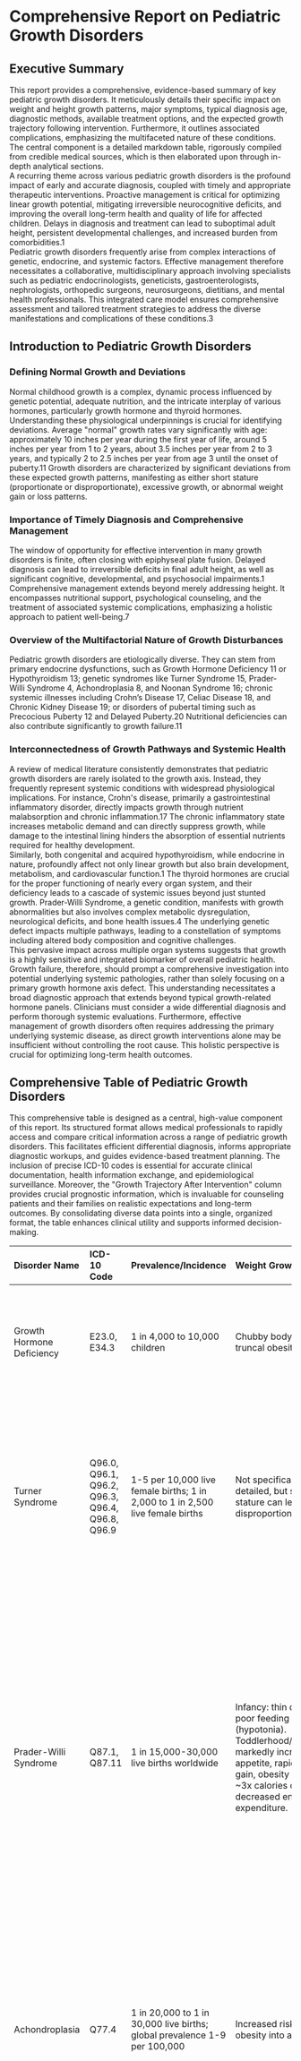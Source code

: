 # **Comprehensive Report on Pediatric Growth Disorders**

## **Executive Summary**

This report provides a comprehensive, evidence-based summary of key pediatric growth disorders. It meticulously details their specific impact on weight and height growth patterns, major symptoms, typical diagnosis age, diagnostic methods, available treatment options, and the expected growth trajectory following intervention. Furthermore, it outlines associated complications, emphasizing the multifaceted nature of these conditions. The central component is a detailed markdown table, rigorously compiled from credible medical sources, which is then elaborated upon through in-depth analytical sections.  
A recurring theme across various pediatric growth disorders is the profound impact of early and accurate diagnosis, coupled with timely and appropriate therapeutic interventions. Proactive management is critical for optimizing linear growth potential, mitigating irreversible neurocognitive deficits, and improving the overall long-term health and quality of life for affected children. Delays in diagnosis and treatment can lead to suboptimal adult height, persistent developmental challenges, and increased burden from comorbidities.1  
Pediatric growth disorders frequently arise from complex interactions of genetic, endocrine, and systemic factors. Effective management therefore necessitates a collaborative, multidisciplinary approach involving specialists such as pediatric endocrinologists, geneticists, gastroenterologists, nephrologists, orthopedic surgeons, neurosurgeons, dietitians, and mental health professionals. This integrated care model ensures comprehensive assessment and tailored treatment strategies to address the diverse manifestations and complications of these conditions.3

## **Introduction to Pediatric Growth Disorders**

### **Defining Normal Growth and Deviations**

Normal childhood growth is a complex, dynamic process influenced by genetic potential, adequate nutrition, and the intricate interplay of various hormones, particularly growth hormone and thyroid hormones. Understanding these physiological underpinnings is crucial for identifying deviations. Average "normal" growth rates vary significantly with age: approximately 10 inches per year during the first year of life, around 5 inches per year from 1 to 2 years, about 3.5 inches per year from 2 to 3 years, and typically 2 to 2.5 inches per year from age 3 until the onset of puberty.11 Growth disorders are characterized by significant deviations from these expected growth patterns, manifesting as either short stature (proportionate or disproportionate), excessive growth, or abnormal weight gain or loss patterns.

### **Importance of Timely Diagnosis and Comprehensive Management**

The window of opportunity for effective intervention in many growth disorders is finite, often closing with epiphyseal plate fusion. Delayed diagnosis can lead to irreversible deficits in final adult height, as well as significant cognitive, developmental, and psychosocial impairments.1 Comprehensive management extends beyond merely addressing height. It encompasses nutritional support, psychological counseling, and the treatment of associated systemic complications, emphasizing a holistic approach to patient well-being.7

### **Overview of the Multifactorial Nature of Growth Disturbances**

Pediatric growth disorders are etiologically diverse. They can stem from primary endocrine dysfunctions, such as Growth Hormone Deficiency 11 or Hypothyroidism 13; genetic syndromes like Turner Syndrome 15, Prader-Willi Syndrome 4, Achondroplasia 8, and Noonan Syndrome 16; chronic systemic illnesses including Crohn’s Disease 17, Celiac Disease 18, and Chronic Kidney Disease 19; or disorders of pubertal timing such as Precocious Puberty 12 and Delayed Puberty.20 Nutritional deficiencies can also contribute significantly to growth failure.11

### **Interconnectedness of Growth Pathways and Systemic Health**

A review of medical literature consistently demonstrates that pediatric growth disorders are rarely isolated to the growth axis. Instead, they frequently represent systemic conditions with widespread physiological implications. For instance, Crohn's disease, primarily a gastrointestinal inflammatory disorder, directly impacts growth through nutrient malabsorption and chronic inflammation.17 The chronic inflammatory state increases metabolic demand and can directly suppress growth, while damage to the intestinal lining hinders the absorption of essential nutrients required for healthy development.  
Similarly, both congenital and acquired hypothyroidism, while endocrine in nature, profoundly affect not only linear growth but also brain development, metabolism, and cardiovascular function.1 The thyroid hormones are crucial for the proper functioning of nearly every organ system, and their deficiency leads to a cascade of systemic issues beyond just stunted growth. Prader-Willi Syndrome, a genetic condition, manifests with growth abnormalities but also involves complex metabolic dysregulation, neurological deficits, and bone health issues.4 The underlying genetic defect impacts multiple pathways, leading to a constellation of symptoms including altered body composition and cognitive challenges.  
This pervasive impact across multiple organ systems suggests that growth is a highly sensitive and integrated biomarker of overall pediatric health. Growth failure, therefore, should prompt a comprehensive investigation into potential underlying systemic pathologies, rather than solely focusing on a primary growth hormone axis defect. This understanding necessitates a broad diagnostic approach that extends beyond typical growth-related hormone panels. Clinicians must consider a wide differential diagnosis and perform thorough systemic evaluations. Furthermore, effective management of growth disorders often requires addressing the primary underlying systemic disease, as direct growth interventions alone may be insufficient without controlling the root cause. This holistic perspective is crucial for optimizing long-term health outcomes.

## **Comprehensive Table of Pediatric Growth Disorders**

This comprehensive table is designed as a central, high-value component of this report. Its structured format allows medical professionals to rapidly access and compare critical information across a range of pediatric growth disorders. This facilitates efficient differential diagnosis, informs appropriate diagnostic workups, and guides evidence-based treatment planning. The inclusion of precise ICD-10 codes is essential for accurate clinical documentation, health information exchange, and epidemiological surveillance. Moreover, the "Growth Trajectory After Intervention" column provides crucial prognostic information, which is invaluable for counseling patients and their families on realistic expectations and long-term outcomes. By consolidating diverse data points into a single, organized format, the table enhances clinical utility and supports informed decision-making.

| Disorder Name | ICD-10 Code | Prevalence/Incidence | Weight Growth Pattern | Height Growth Pattern | Major Symptoms | Typical Diagnosis Age | Diagnostic Methods | Treatment Options | Growth Trajectory After Intervention | Associated Complications |
| :---- | :---- | :---- | :---- | :---- | :---- | :---- | :---- | :---- | :---- | :---- |
| Growth Hormone Deficiency | E23.0, E34.3 | 1 in 4,000 to 10,000 children | Chubby body build, truncal obesity | Noticeably short stature, slow growth, growth retardation, maturation delays | Immature appearance, prominent forehead, underdeveloped nasal bridge, fine hair, poor nail growth, high-pitched voice, delayed fontanelle closure, reduced energy, reduced muscle strength, lipid abnormalities | Often delayed, around 5 years (school entry) or 10-16 years (puberty delay) | Stimulant of GH secretion (e.g., vigorous exercise, medications) with measurement over time; rule out other disorders (genetic short stature, inadequate caloric intake, thyroid deficiency, GI problems) | Daily injections of synthetic human growth hormone (rHGH) | Many children can reach normal/near-normal adult height; results seen in 3-4 months; earlier treatment, better outcome. Mean adult height SDS from \-1.6 to \-0.7; mean change in height SDS 1.1-2.0. Benefit of 8.6-9.5 cm over untreated controls. | Decreased bone mineral density, increased cardiovascular risk factors, decreased energy level, osteoporosis, insulin resistance, impaired cardiac function |
| Turner Syndrome | Q96.0, Q96.1, Q96.2, Q96.3, Q96.4, Q96.8, Q96.9 | 1-5 per 10,000 live female births; 1 in 2,000 to 1 in 2,500 live female births | Not specifically detailed, but short stature can lead to disproportion | Short height, slowed growth, no growth spurts at expected times; untreated adult height deficit \~20 cm (3 SD reduction). Growth reduced in all phases. | Wide/weblike neck, low-set ears, broad chest with widely spaced nipples, high/narrow palate, arms turn outward at elbows, narrow/turned-up fingernails/toenails, swelling of hands/feet (at birth), cardiac defects, low hairline, receding/small lower jaw, short fingers/toes, ovarian insufficiency/failure, delayed puberty, primary amenorrhea | Peaks: \<1 year (14.9%), 10-17 years (33.2%), adulthood (38.5%). Median age \~15 years. Prenatal ultrasound findings may suggest. | Karyotype analysis (confirmatory); prenatal ultrasound | Human growth hormone (hGH) therapy (40-50 mcg/kg/d, up to 68 mcg/kg/d); estrogen replacement therapy; adjunctive oxandrolone (with caution) or delayed puberty initiation | HGH therapy often favorable response; average annual height gain of 1 cm/year; greater gains with earlier initiation (as early as 2 years). Continue until bone age 14 or height velocity \<2 cm/year. Patients can reach adult height within normal range. | Heart problems (aorta defects, hypertension), hearing loss, vision problems (strabismus, nearsightedness), kidney problems (malformations, UTI risk), autoimmune disorders (hypothyroidism, diabetes, celiac disease, IBD), skeletal problems (scoliosis, kyphosis, osteoporosis), learning disabilities, mental health issues (anxiety, depression, ADHD) |
| Prader-Willi Syndrome | Q87.1, Q87.11 | 1 in 15,000-30,000 live births worldwide | Infancy: thin due to poor feeding (hypotonia). Toddlerhood/Childhood: markedly increased appetite, rapid weight gain, obesity (consume \~3x calories of peers), decreased energy expenditure. | Short stature (due to GHD and hypogonadism), poor growth; untreated mean adult height 5'4" (boys), 4'11" (girls). Most below 5th percentile after adolescence. | Infancy: poor muscle tone, distinct facial features (almond-shaped eyes, narrow temples, turned-down mouth, thin upper lip), poor sucking reflex, poor responsiveness, underdeveloped sex organs. Childhood/Adulthood: constant food craving (hyperphagia), underdeveloped sex organs (delayed/incomplete puberty, infertility), cognitive impairment/learning disabilities, delayed motor skills, speech problems, behavioral problems (stubborn, angry, obsessive-compulsive, skin picking), sleep apnea, small hands/feet, scoliosis, high pain tolerance. | Symptoms present from birth, but diagnosis often delayed. Genetic testing can confirm. Scoring systems for 0-36 months vs. 3 years to adulthood. | Genetic testing (blood test for chromosome 15q11 deletion or maternal uniparental disomy); clinical suspicion based on symptoms. | Human growth hormone (HGH) therapy; sex hormone treatment; weight management (diet, exercise); sleep disturbance treatment; various therapies (PT, speech, OT, developmental); behavior management (schedules, food limits, medication); mental healthcare. | HGH improves height, muscle tone, motor development, reduces body fat, improves bone mineral density. Boys reached normal height (172.4 cm, \-0.87 SD), girls just below target (160 cm, \-0.90 SD) with long-term GH therapy. | Obesity, gastric perforation (after bariatric surgery), osteoporosis, sleep apnea, adrenal insufficiency, cardiovascular problems, diabetes, respiratory illnesses. |
| Achondroplasia | Q77.4 | 1 in 20,000 to 1 in 30,000 live births; global prevalence 1-9 per 100,000 | Increased risk of obesity into adulthood | Disproportionate short stature, rhizomelic shortening of extremities (short upper arms/legs), average-sized trunk, standing height below 5th percentile; adult height \~4 feet. | Large head (macrocephaly) with frontal bossing, midface hypoplasia (small nasal bridge), short fingers (brachydactyly) with trident hand, bowed legs (genu varum), limited elbow mobility, swayed lower back, foramen magnum stenosis (may cause apnea, swallowing difficulty, weakness, hypotonia), hydrocephalus, ear infections, spinal pathologies (scoliosis, kyphosis, lumbar spinal stenosis). | Often present at birth or early infancy. Prenatal diagnosis possible. | Clinical characteristics; specific radiological features (skeletal surveys); molecular genetic testing for FGFR3 mutation (confirmatory); noninvasive prenatal diagnosis (cell-free fetal DNA); sleep study and advanced imaging (CT/MRI) for sleep apnea/cervicomedullary myelopathy. | Surgical correction for hydrocephalus, foramen magnum decompression, tympanostomy tubes for hearing, bracing/surgery for kyphosis/scoliosis, nonoperative/operative for lumbar spinal stenosis, hemiepiphysiodesis/osteotomies for bowed legs. Vosoritide (recombinant C-type natriuretic peptide analog); growth hormone therapy. | Vosoritide: placebo-adjusted increase in growth velocity of 1.6 cm/year, sustained for up to 42 months. Modeling suggests Vosoritide could result in height increase of 21.7 cm (girls) and 26.4 cm (boys) compared to untreated. GH treatment alone augmented final height by \+2.8 to \+3.5 cm. | Increased mortality in early childhood (from FMS), otolaryngology problems, obesity, cervicomedullary myelopathy, hydrocephalus, hearing impairment, thoracolumbar kyphosis, lumbar spinal stenosis, bowed legs, arthritis, joint problems. |
| Congenital Hypothyroidism | E03.1 | 1 in 3,000 to 1 in 4,000 live births | Constipation, feeding difficulty | Slow growth, generalized growth retardation | Often asymptomatic at birth. Early: lethargy, hypotonia, large fontanels, feeding difficulty, prolonged jaundice, poor/hoarse cry, constipation, hypothermia. Late (after \~6 weeks): coarse facies (depressed nasal bridge, puffy eyelids, large tongue), coarse hair, thick/dry/cold mottled skin, abdominal distension, umbilical hernia, hyporeflexia, bradycardia, hypotension, anemia, noisy breathing, nasal stuffiness, intermittent perioral cyanosis. If untreated: intellectual disability. | At birth (newborn screening) | Newborn screening (NBS); thyroid function tests (low T4, high TSH for primary; low/normal TSH with low T4 for central). | Prompt initiation of levothyroxine (L-T4) replacement therapy (10-15 mcg/kg for severe cases). | If treatment begins in first two weeks, infants usually develop normally. Early and adequate therapy leads to appropriate global intelligence. Normal growth and bone age maturation. | Irreversible neurological deficits (intellectual disability) if treatment delayed; mild/subtle deficits in verbal skills, attention, memory, motor development may still occur; respiratory distress due to myxedema. |
| Precocious Puberty | E30.1, E22.8 (for central PP) | Rare, 1% or less of U.S. population. Overall incidence 1:5,000 to 1:10,000 children. Central PP affects 1 in 5,000 to 10,000 girls. Girls affected more than boys (ratio \~10:1). | Rapid growth initially; obesity is a risk factor. | Rapid growth initially, but bones mature too soon, leading to early cessation of growth and shorter adult height. | Girls: breast growth, first period. Boys: testicle/penis growth, facial hair, deeper voice. Both: pubic/underarm hair, acne, adult body odor. | Before age 8 in girls, before age 9 in boys. | Medical/family history, physical exam, blood tests (hormone levels), X-rays of hands/wrists (bone age). GnRH stimulation test to differentiate central vs. peripheral. MRI of brain for central PP, thyroid testing for hypothyroidism. | GnRH analogue therapy (monthly shots or longer intervals, histrelin implant) to delay development until usual puberty age. Treatment of underlying cause (e.g., tumor removal). | Primary goal is to reach adult height. Puberty restarts after GnRH analogue therapy stops. Average height gain of 4 cm reported, some studies show greater gains (7.9 cm with GnRHa \+ GH). Girls treated before age 6 achieve greatest final height gain. | Short adult height, social/emotional problems (distress, self-esteem issues, depression, substance use risk), early sexual activity risk. |
| Crohn’s Disease | K50.0, K50.1, K50.8, K50.9 | Incidence increasing, 2.5-11.4 per 100,000; prevalence 58 per 100,000. 20-25% of IBD patients are children \<18 years. | Reduced appetite, weight loss, malnutrition, difficulty absorbing nutrients. Growth failure in 65-85% of children. | Delayed growth, short stature, delayed development. Growth failure in 65-85% of children. Poor height and weight gain may precede other symptoms. | Diarrhea, fever, fatigue, belly pain/cramping, blood in stool, mouth sores, reduced appetite, weight loss, pain/drainage near anus (fistula), inflammation of skin/eyes/joints, inflammation of liver/bile ducts, kidney stones, anemia, delayed growth/sexual development. | Majority diagnosed in early teen years; very early onset (\<6 years) and infantile onset (\<2 years) subgroups exist. | Rule out other causes. Combination of tests: blood tests (infection, anemia, inflammation, liver function), stool studies (blood, bacteria, parasites, calprotectin), colonoscopy, CT/MR enterography, capsule endoscopy. | No cure. Goal: reduce inflammation. Anti-inflammatory medicines (corticosteroids, 5-aminosalicylates), immune system suppressors, biologics, JAK inhibitors, antibiotics, anti-diarrheals, pain relievers (acetaminophen), vitamins/supplements. Nutrition therapy (enteral/parenteral nutrition, dietary changes). Surgery for complications. | Long-term control of inflammation and adequate nutrition are essential for promoting puberty and growth. Exclusive enteral nutrition induces remission and improves nutritional status. Early introduction of immunosuppressants/biologics can achieve remission and enable catch-up growth, ideally before puberty. Infliximab therapy improved height z-score (0.5 at week 54, 1.56 at 3 years). Catch-up growth more likely in pre- or early-pubertal children. | Bowel blockage/obstruction (strictures), ulcers, fistulas, anal fissure, malnutrition (anemia, vitamin deficiencies), colon cancer risk, increased hospitalization/intestinal resection. |
| Hypothyroidism (acquired) | E03.9, E03.4, E06.3 | More common than congenital hypothyroidism. Prevalence 0.135% (1 in 740\) in pediatric population (\<22 years). Autoimmune thyroiditis (Hashimoto's) is leading cause. | Weight gain, obesity. | Growth retardation, delayed bone age, short stature. | Growth retardation, delayed psychomotor/cognitive development, excessive fatigue, weight gain, dry skin/brittle hair, bradycardia, cold intolerance, constipation. \~80% asymptomatic at diagnosis. | Frequently presents between 9-11 years, rarely before 4 years. | Blood tests: low T4/fT4, high TSH for primary hypothyroidism; TPOab and hTGab for autoimmune cause. | Levothyroxine replacement therapy. | Levothyroxine ensures normal thyroid profile and can lead to catch-up growth, but height deficit from undiagnosed period may not be fully recovered. Treated patients had lower height z-scores than controls, despite normal thyroid function. Early diagnosis is critical to mitigate long-term effects. | Growth retardation (impacting final adult height), obesity, hypercholesterolemia, elevated blood glucose/triglycerides, increased risk of diabetes, dyslipidemia, hypertension, cardiovascular disease, Slipped Capital Femoral Epiphysis (SCFE). |
| Delayed Puberty | E30.0 | Affects \~2% of adolescents. More common in males (65% of cases) than girls (30%). | Short stature, delayed growth in height and weight. Malnutrition can be a cause. | Delayed growth, short stature, delayed sexual development. Kids with constitutional delay reach appropriate adult height, just later. May be slightly smaller as adults. | Girls: lack of breast development by age 13, no menstruation by 15\. Boys: lack of testicle enlargement by age 14\. No increased growth rate. May be noticeably shorter than peers. | Girls: no breast development by 13, no menstruation by 15\. Boys: no testicle enlargement by 14\. | Medical history (prenatal, birth, developmental), physical exam (Tanner staging, growth charts, physical characteristics), laboratory tests (hormone levels: LH, FSH, thyroid, sex steroids; bone age X-ray; genetic testing). | Often no treatment needed (constitutional delay). Hormone therapy (estrogen/testosterone) to "jump start" puberty. Growth hormone if pituitary not working well. Treat underlying chronic disease (celiac, kidney, hypothyroidism) or malnutrition. | Constitutional delay: kids go through puberty and reach appropriate adult height, just later. Hormone therapy successfully "jumpstarts" puberty in most cases. May result in slightly smaller adult height compared to peers. Puberty may happen faster once started. | Short stature, osteoporosis, psychological distress, social/emotional difficulties. Fertility issues depending on cause. |
| Celiac Disease | K90.0 | 1 in 133 people in U.S. More girls affected than boys. | Weight loss or poor weight gain, decreased appetite, malnutrition. | Short stature or poor growth, stunted growth. | Classic (\<3 years): abdominal pain/cramps, distension, diarrhea, constipation, nausea, vomiting, decreased appetite, fatigue, weight loss/poor weight gain, short stature/poor growth, mouth ulcers. Atypical (older children, average diagnosis age \~9): delayed puberty, behavioral problems, iron deficiency, osteopenia/osteoporosis, hepatitis, arthritis, infertility, migraines, seizures, neuropathy. | Average diagnosis age \~9 years old (for atypical symptoms). Infants/small children not tested until age 2 unless clear signs. | Blood test (initial step, not definitive). Endoscopy with small intestine biopsies (confirmatory, crucial). Do NOT start gluten-free diet before diagnosis. Family testing recommended. | Strict lifelong gluten-free diet. Registered dietitian guidance. Medications (steroids, immunosuppressants) in rare non-responsive cases. | Damage to intestines heals, proper nutrient absorption, improved growth. Symptoms improve within days to weeks for most. | Iron deficiency anemia, low bone density (osteoporosis/osteopenia), decreased response to hepatitis B vaccine, increased risk of certain cancers and autoimmune diseases (Type 1 diabetes, hyper/hypothyroidism), irritable bowel syndrome, lactose intolerance, microscopic colitis, pancreas problems, small intestinal bacterial overgrowth, refractory celiac disease. |
| Noonan Syndrome | Q87.1, Q87.19 | 1-5 per 10,000 | Typical birth weight but slower growth over time, eating difficulties, poor nutrition/weight gain. | Short stature (50-70% affected), reduced pubertal growth spurt, adult height often below 3rd percentile. Growth reduced in all phases. | Mildly unusual facial features (deep philtrum, widely spaced/down-slanting eyes, droopy lids, low-set/rotated-back ears, high-arched palate, small lower jaw), short neck (often webbed, low hairline), chest deformities (pectus excavatum/carinatum), wide-set nipples, unusual spine curve, heart defects (pulmonary valve stenosis, hypertrophic cardiomyopathy), bleeding problems (bruising, nosebleeds), lymphedema (puffy hands/feet), delayed puberty (males), undescended testes, learning disabilities/intellectual disability, vision/hearing problems, feeding problems. | Antenatal, neonatal, infancy, childhood. | Clinical features, congenital heart defects, genetic confirmation of mutation (PTPN11, SOS1, KRAS). Prenatal diagnosis possible (increased nuchal translucency, cystic hygroma, ascites, cardiomyopathy, congenital heart defect). | Growth hormone (GH) treatment for short stature. Management of symptoms and complications. Low-dose estrogen (may improve growth). | GH treatment is beneficial, modest gains in adult height. Average increase of \~+1.4 SDS in final height observed. Early appropriate use of hGH increases adult height. | Developmental delays, bleeding/bruising issues, lymphedema, urinary tract issues, fertility issues (males), higher risk of cancer (leukemia, tumors). |
| Chronic Kidney Disease | N18.1-N18.6 | 15-74.7 cases per 1 million children. Estimated 1-3% of global pediatric population. 0.36-0.5% prevalence in children 12-17 years old in US. | Loss of appetite, weight loss, malnutrition. | Stunted/poor growth, growth failure. | Often asymptomatic until advanced stages. Foamy urine, frequent/less frequent urination, itchy/dry skin, fatigue, nausea, loss of appetite, weight loss, trouble concentrating, numbness/swelling in limbs, achy muscles/cramping, shortness of breath, vomiting, trouble sleeping, ammonia-smelling breath. Pediatric specific: prolonged bedwetting, frequent severe headaches (from high BP), anemia/pallor, bone pain, back/side/lower belly pain, irritability, poor muscle tone, change in mental alertness. | eGFR can be used for diagnosis from age 2+. Under 2 years, urine or imaging tests. | Urinalysis (proteinuria), blood tests (creatinine, cystatin, electrolytes, red blood cell count), ultrasound (kidney damage, size, shape, obstructions), kidney biopsy. GFR categories for staging. | Treat underlying cause. Manage complications (high BP, anemia, poor growth). Medications to slow worsening (reduce proteinuria). Dialysis or kidney transplant for end-stage. Growth hormone therapy (rHGH). Nutritional support, diet changes. | Growth failure is common. rHGH treatment results in significant height gain. Mean height at kidney transplant increased from \-2.4 SDS (1987) to \-1.4 SDS (2005). rHGH increased height by \~4 cm after 1 year, and further 2 cm after 2 years. Untreated patients may maintain height in normal range but may also be adversely affected. | Heart disease, stroke, anemia, bone disease, high blood pressure, fluid overload, uremia, hyperkalemia, kidney failure (ESKD), increased mortality. |

## **In-Depth Analysis of Growth Trajectories and Treatment Outcomes**

### **Physiological Basis of Growth Impairment**

The mechanisms underlying growth impairment in pediatric disorders are diverse, reflecting the complex interplay of genetic, endocrine, and environmental factors that regulate human growth.  
**Growth Hormone Deficiency (GHD)** is fundamentally characterized by an inadequate secretion of growth hormone (GH) from the anterior pituitary gland. This deficiency directly impairs the stimulation of cellular growth and proliferation, particularly in the epiphyseal plates of long bones. The consequence is proportionally short stature and delayed bone maturation, as the skeletal system does not receive the necessary signals for typical development. Children with GHD often present with a noticeably slow growth rate, an immature appearance, and a tendency towards a chubby body build or truncal obesity, despite otherwise normal body proportions.11  
**Turner Syndrome (TS)** presents with short stature that is multifactorial in origin. While individuals with TS are not classically GH-deficient, their growth is reduced across all phases of development—fetal-infancy, childhood, and puberty. A notable feature is the absence or blunting of the pubertal growth spurt. A significant contributor to this growth failure is haploinsufficiency of the SHOX gene, located on the X chromosome, which plays a critical role in skeletal development.26 Untreated, girls with TS typically experience an adult height deficit of approximately 20 cm compared to the general population.3  
In **Prader-Willi Syndrome (PWS)**, growth impairment is complex, stemming from hypothalamic dysfunction that leads to both growth hormone deficiency and hypogonadism. The lack of adequate growth hormone directly impacts linear growth, while the insufficient production of sex hormones prevents the typical pubertal growth spurt, contributing to a significantly reduced adult height. Beyond hormonal imbalances, PWS is characterized by poor muscle tone and an altered body composition, with an increased fat mass and decreased lean mass, which further distinguishes its growth pattern.4  
**Achondroplasia** represents the most common form of disproportionate short stature. This condition is caused by a specific gain-of-function mutation in the fibroblast growth factor receptor 3 (FGFR3) gene. This mutation leads to an overactive FGFR3 receptor, which constitutively inhibits chondrocyte proliferation and differentiation in the growth plates. The result is a severe impact on the growth of long bones, leading to characteristic features such as rhizomelic shortening of the extremities (short upper arms and legs), an average-sized trunk, and an adult height typically around 4 feet.8  
Both **Congenital Hypothyroidism (CH)** and **Acquired Hypothyroidism** involve a deficiency of thyroid hormones, which are indispensable for normal skeletal growth, bone maturation, and neurological development. Inadequate thyroid hormone levels, whether present from birth or developing later, result in generalized growth retardation, delayed bone age, and, if left untreated, can lead to irreversible intellectual disability. Thyroid hormones regulate metabolism and cellular processes throughout the body, making their deficiency a systemic issue with profound effects on development.1  
**Precocious Puberty (PP)**, paradoxically, leads to reduced adult height despite an initial period of rapid growth. This occurs due to the premature activation of the hypothalamic-pituitary-gonadal (HPG) axis, resulting in early secretion of sex steroids. While these hormones initially induce an accelerated growth spurt, they also hasten epiphyseal plate fusion, leading to an early cessation of linear growth and a shorter final adult height than predicted.12  
**Crohn’s Disease (CD)** and **Celiac Disease (CeD)**, both chronic gastrointestinal disorders, cause growth failure primarily through chronic inflammation and nutrient malabsorption. Chronic inflammation increases the body's metabolic demand and can directly suppress growth pathways. In celiac disease, gluten consumption damages the villi lining the small intestine, severely impairing the absorption of essential macro- and micronutrients necessary for growth and development.9 Delayed puberty is also a common complication in these conditions.17  
**Delayed Puberty (DP)** is often a constitutional delay, representing a benign variant of normal development where the onset of puberty and subsequent growth are simply later than average for an individual's chronological age, though appropriate for their bone age.23 However, delayed puberty can also be a manifestation of underlying chronic illnesses such as celiac disease, chronic kidney disease, or hypothyroidism, or it may stem from malnutrition or specific hormonal imbalances. If these underlying conditions are not addressed, they can impact final adult height.10  
**Noonan Syndrome (NS)** is characterized by proportional short stature, which is a cardinal feature of the condition. Affected individuals often exhibit reduced growth velocity across all phases of growth, including fetal-infancy, childhood, and a blunted pubertal growth spurt. While the exact pathophysiology of short stature in NS is not fully understood, growth hormone levels may be low, and there can be a variable response to growth hormone stimulation tests.27  
**Chronic Kidney Disease (CKD)** is a significant cause of growth failure in children, with a high prevalence of this complication. The growth impairment in CKD is multifactorial, driven by malnutrition, chronic metabolic acidosis, anemia, and a state of growth hormone resistance. This resistance is largely due to elevated levels of inhibitory insulin-like growth factor-binding proteins, which reduce the bioavailability of IGF-1, a key mediator of growth hormone action. These systemic effects collectively impair the child's ability to grow normally.36

### **Efficacy and Limitations of Interventions on Growth**

Therapeutic interventions for pediatric growth disorders aim to optimize growth potential and mitigate long-term complications, though their efficacy varies depending on the underlying condition and timing of treatment.  
**Growth Hormone Therapy** is a cornerstone of treatment for several growth disorders. For **Growth Hormone Deficiency (GHD)**, daily recombinant human growth hormone (rHGH) injections are highly effective. Early detection and initiation of therapy are critical, as many children can achieve a normal or near-normal adult height. Noticeable results are often observed within three to four months, and the earlier treatment begins, the better the chance of attaining a favorable adult height.11 Studies indicate that treated children with GHD can achieve an adult height SDS ranging from \-1.6 to \-0.7, with a mean change in height SDS of 1.1-2.0, representing a benefit of 8.6-9.5 cm over untreated controls.38 However, it is important to note that not all children respond equally well to growth hormone treatment.11  
In **Turner Syndrome (TS)**, despite growth hormone deficiency not being a characteristic feature, affected individuals often respond favorably to human growth hormone (hGH) therapy. Early initiation, as early as 2 years of age, is particularly beneficial, as growth velocity declines rapidly in early childhood. An average annual height gain of 1 cm per year of therapy has been observed, with treatment typically continuing until a bone age of 14 years or when height velocity falls below 2 cm per year.3 Studies have shown that treated girls can reach an adult height within the normal range, despite some loss of prepubertal gain during puberty.26  
For **Prader-Willi Syndrome (PWS)**, human growth hormone (HGH) therapy is FDA-approved and has become standard of care. It not only aids in increasing height but also significantly improves muscle tone, motor development, and body composition by reducing body fat and increasing lean mass. It also contributes to improved bone mineral density.4 Long-term studies with GH therapy have shown that boys with PWS can reach a normal adult height (e.g., 172.4 cm, \-0.87 SD), while girls may reach just below their target height (e.g., 160 cm, \-0.90 SD).41  
In **Achondroplasia**, a newer therapeutic drug, vosoritide, a recombinant C-type natriuretic peptide analog, has shown promising results in clinical trials. This drug stimulates endochondral ossification, directly addressing the underlying mechanism of growth impairment. It has demonstrated a placebo-adjusted increase in growth velocity of 1.6 cm per year in achondroplastic children, with this effect sustained for up to 42 months.8 Modeling suggests that early and continuous vosoritide treatment could result in a substantial height increase of 21.7 cm in girls and 26.4 cm in boys compared to untreated children.42 Traditional growth hormone therapy alone has also been shown to augment final height by approximately 2.8 to 3.5 cm in these patients.43  
For **Congenital Hypothyroidism (CH)**, prompt initiation of levothyroxine (L-T4) replacement therapy is crucial. If treatment begins within the first two weeks after birth, infants typically develop normally, achieving appropriate global intelligence and normal growth and bone age maturation.1 High initial doses of L-T4 (10-15 mcg/kg) for severe cases can rapidly normalize serum TSH levels, leading to normal global IQ by four years of age and into young adulthood.1  
In cases of **Acquired Hypothyroidism**, levothyroxine replacement therapy is the primary treatment. While this therapy effectively normalizes thyroid hormone levels and can lead to catch-up growth, the height deficit incurred during the undiagnosed period may not be fully recovered.2 Studies have indicated that even with treatment, patients with acquired hypothyroidism may have a lower height z-score compared to healthy controls, underscoring the importance of early diagnosis to mitigate long-term effects on final adult height.2  
Treatment for **Precocious Puberty (PP)** primarily involves GnRH analogue therapy, which aims to delay further pubertal development until a more appropriate age. The main objective of this treatment is to allow children to achieve their full adult height, which would otherwise be compromised by premature epiphyseal fusion.5 After GnRH analogue therapy is discontinued, puberty typically resumes.5 Studies have reported an average height gain of 4 cm, with some studies showing greater gains, particularly when growth hormone is combined with GnRH analogues, resulting in a gain of approximately 7.9 cm.31 Girls who begin treatment before the age of six generally achieve the greatest final height gain.31  
For **Crohn’s Disease (CD)**, there is no cure, and treatment focuses on reducing inflammation and improving long-term prognosis. Nutritional therapy, including exclusive enteral nutrition, plays a key role in inducing disease remission and improving nutritional status, which is essential for promoting puberty and growth.6 Early introduction of immunosuppressants or biologics can achieve disease remission and enable catch-up growth, ideally before puberty.24 For example, infliximab therapy has been shown to improve height z-scores, with a median improvement of 1.56 at the end of three years in one study.32 Catch-up growth is more likely in children who are in the pre- or early-pubertal stage when treatment is initiated.32  
In **Celiac Disease (CeD)**, the only effective treatment is strict, lifelong adherence to a gluten-free diet. This allows the damaged intestinal lining to heal, restoring proper nutrient absorption and leading to improved growth.9 Symptoms often improve within days to weeks of starting the diet.47  
For **Delayed Puberty (DP)**, treatment is often not needed if it is due to constitutional delay, as children will eventually go through puberty and reach an appropriate adult height, albeit later than their peers.33 However, if the delay is causing significant psychosocial distress or is due to an underlying medical condition, hormone therapy (estrogen or testosterone) can be used to "jump start" puberty.10 While this can alleviate immediate concerns, it may result in a slightly smaller adult height compared to those who experience natural, albeit delayed, onset.33 Addressing any underlying chronic illnesses or malnutrition is also crucial for optimal growth.10  
For **Noonan Syndrome (NS)**, growth hormone (GH) treatment has been documented to result in short-term increases in growth velocity and modest gains in adult height.27 Studies have shown an average increase of approximately \+1.4 SDS in final height with GH treatment, and early appropriate use of hGH is associated with increased adult height.27  
In **Chronic Kidney Disease (CKD)**, growth failure is a common and significant complication. Recombinant human growth hormone (rHGH) therapy is used to help short children with CKD achieve a height more in keeping with their age group. Studies have shown that rHGH treatment can result in significant height gain. For instance, the mean height at kidney transplant for treated patients increased from \-2.4 SDS in 1987 to \-1.4 SDS in 2005\.36 Furthermore, rHGH has been observed to increase height by approximately 4 cm after one year of treatment and a further 2 cm after two years compared to untreated patients.37 While untreated patients may maintain their height in the normal range, they can also be adversely affected, highlighting the importance of careful monitoring and timely rHGH intervention when needed.36

## **Conclusions**

Pediatric growth disorders represent a diverse group of conditions, each with unique etiologies, clinical presentations, and impacts on a child's development. A critical observation from the comprehensive analysis is the profound interconnectedness of growth pathways with overall systemic health. Growth is not an isolated biological process but rather a sensitive indicator of a child's physiological well-being. When growth falters, it frequently signals underlying genetic, endocrine, or chronic systemic pathologies that extend far beyond simple height deficits. This understanding underscores the necessity for a broad diagnostic approach that considers the child's entire health profile, rather than narrowly focusing on growth parameters alone.  
The effectiveness of interventions across these disorders consistently highlights the paramount importance of early and accurate diagnosis. For conditions like congenital hypothyroidism, early initiation of therapy within weeks of birth is the difference between normal neurocognitive development and irreversible intellectual impairment. Similarly, in growth hormone deficiency and Turner syndrome, earlier treatment with growth hormone leads to significantly better adult height outcomes. In chronic conditions such as Crohn's disease and celiac disease, timely diagnosis and management of the primary illness are crucial for enabling catch-up growth and preventing long-term nutritional and developmental deficits.  
While treatments like growth hormone therapy or specific dietary interventions can profoundly improve growth trajectories, they often cannot fully compensate for growth lost during undiagnosed periods. This reinforces the principle that the window of opportunity for optimal intervention is finite, often closing as bone plates mature. The data also indicate that while many treatments are highly effective in improving growth, they do not always completely normalize adult height, suggesting that some degree of growth impairment may persist, or that the treatment mitigates but does not entirely reverse the underlying biological limitations.  
Therefore, a multidisciplinary approach to care is not merely beneficial but essential. Managing these complex conditions requires collaboration among a range of specialists to address the diverse manifestations and potential complications. This integrated care model, coupled with heightened awareness for early detection, stands as the most effective strategy for optimizing the health, development, and quality of life for children affected by pediatric growth disorders.

#### **Works cited**

1. Congenital Hypothyroidism \- StatPearls \- NCBI Bookshelf, accessed July 22, 2025, [https://www.ncbi.nlm.nih.gov/books/NBK558913/](https://www.ncbi.nlm.nih.gov/books/NBK558913/)  
2. The Impact of Acquired Hypothyroidism on the Growth and ... \- MDPI, accessed July 22, 2025, [https://www.mdpi.com/2227-9067/12/3/272](https://www.mdpi.com/2227-9067/12/3/272)  
3. Turner Syndrome \- StatPearls \- NCBI Bookshelf, accessed July 22, 2025, [https://www.ncbi.nlm.nih.gov/books/NBK554621/](https://www.ncbi.nlm.nih.gov/books/NBK554621/)  
4. Prader-Willi syndrome \- Mayo Clinic, accessed July 22, 2025, [https://www.mayoclinic.org/vid-20114213](https://www.mayoclinic.org/vid-20114213)  
5. Precocious puberty \- Diagnosis and treatment \- Mayo Clinic, accessed July 22, 2025, [https://www.mayoclinic.org/diseases-conditions/precocious-puberty/diagnosis-treatment/drc-20351817](https://www.mayoclinic.org/diseases-conditions/precocious-puberty/diagnosis-treatment/drc-20351817)  
6. Crohn's disease \- Diagnosis and treatment \- Mayo Clinic, accessed July 22, 2025, [https://www.mayoclinic.org/diseases-conditions/crohns-disease/diagnosis-treatment/drc-20353309](https://www.mayoclinic.org/diseases-conditions/crohns-disease/diagnosis-treatment/drc-20353309)  
7. Prader-Willi syndrome \- Symptoms and causes \- Mayo Clinic, accessed July 22, 2025, [https://www.mayoclinic.org/diseases-conditions/prader-willi-syndrome/symptoms-causes/syc-20355997](https://www.mayoclinic.org/diseases-conditions/prader-willi-syndrome/symptoms-causes/syc-20355997)  
8. Achondroplasia \- StatPearls \- NCBI Bookshelf, accessed July 22, 2025, [https://www.ncbi.nlm.nih.gov/books/NBK559263/](https://www.ncbi.nlm.nih.gov/books/NBK559263/)  
9. Celiac Disease | Boston Children's Hospital, accessed July 22, 2025, [https://www.childrenshospital.org/conditions/celiac-disease](https://www.childrenshospital.org/conditions/celiac-disease)  
10. Delayed Puberty in Males & Females | Lurie Children's, accessed July 22, 2025, [https://www.luriechildrens.org/en/specialties-conditions/delayed-puberty/](https://www.luriechildrens.org/en/specialties-conditions/delayed-puberty/)  
11. Growth Hormone Deficiency | Boston Children's Hospital, accessed July 22, 2025, [https://www.childrenshospital.org/conditions/growth-hormone-deficiency](https://www.childrenshospital.org/conditions/growth-hormone-deficiency)  
12. Precocious puberty \- Symptoms and causes \- Mayo Clinic, accessed July 22, 2025, [https://www.mayoclinic.org/diseases-conditions/precocious-puberty/symptoms-causes/syc-20351811](https://www.mayoclinic.org/diseases-conditions/precocious-puberty/symptoms-causes/syc-20351811)  
13. Congenital hypothyroidism: MedlinePlus Genetics, accessed July 22, 2025, [https://medlineplus.gov/genetics/condition/congenital-hypothyroidism/](https://medlineplus.gov/genetics/condition/congenital-hypothyroidism/)  
14. ICD 10 Code for Hypothyroidism in Medical Billing \- Prospect Healthcare Solutions, accessed July 22, 2025, [https://prospecthealthcaresolutions.com/icd-10-code-for-hypothyroidism/](https://prospecthealthcaresolutions.com/icd-10-code-for-hypothyroidism/)  
15. Turner syndrome \- Symptoms & causes \- Mayo Clinic, accessed July 22, 2025, [https://www.mayoclinic.org/diseases-conditions/turner-syndrome/symptoms-causes/syc-20360782](https://www.mayoclinic.org/diseases-conditions/turner-syndrome/symptoms-causes/syc-20360782)  
16. Noonan syndrome: MedlinePlus Genetics, accessed July 22, 2025, [https://medlineplus.gov/genetics/condition/noonan-syndrome/](https://medlineplus.gov/genetics/condition/noonan-syndrome/)  
17. Crohn's disease \- Symptoms and causes \- Mayo Clinic, accessed July 22, 2025, [https://www.mayoclinic.org/diseases-conditions/crohns-disease/symptoms-causes/syc-20353304](https://www.mayoclinic.org/diseases-conditions/crohns-disease/symptoms-causes/syc-20353304)  
18. ICD-10 Code for Celiac disease- K90.0- Codify by AAPC, accessed July 22, 2025, [https://www.aapc.com/codes/icd-10-codes/K90.0](https://www.aapc.com/codes/icd-10-codes/K90.0)  
19. Chronic kidney disease (CKD) \- Symptoms, causes, treatment ..., accessed July 22, 2025, [https://www.kidney.org/kidney-topics/chronic-kidney-disease-ckd](https://www.kidney.org/kidney-topics/chronic-kidney-disease-ckd)  
20. ICD-10 Code for Delayed puberty- E30.0- Codify by AAPC, accessed July 22, 2025, [https://www.aapc.com/codes/icd-10-codes/E30.0](https://www.aapc.com/codes/icd-10-codes/E30.0)  
21. Dwarfism \- Symptoms and causes \- Mayo Clinic, accessed July 22, 2025, [https://www.mayoclinic.org/diseases-conditions/dwarfism/symptoms-causes/syc-20371969](https://www.mayoclinic.org/diseases-conditions/dwarfism/symptoms-causes/syc-20371969)  
22. Growth Disorders & Short Stature \- Riley Children's Health, accessed July 22, 2025, [https://www.rileychildrens.org/health-info/growth-disorders-short-stature](https://www.rileychildrens.org/health-info/growth-disorders-short-stature)  
23. Delayed puberty \- Wikipedia, accessed July 22, 2025, [https://en.wikipedia.org/wiki/Delayed\_puberty](https://en.wikipedia.org/wiki/Delayed_puberty)  
24. Crohn's disease and growth deficiency in children and adolescents \- PMC \- PubMed Central, accessed July 22, 2025, [https://pmc.ncbi.nlm.nih.gov/articles/PMC4188880/](https://pmc.ncbi.nlm.nih.gov/articles/PMC4188880/)  
25. Growth Hormone Deficiency \- Symptoms, Causes, Treatment | NORD, accessed July 22, 2025, [https://rarediseases.org/rare-diseases/growth-hormone-deficiency/](https://rarediseases.org/rare-diseases/growth-hormone-deficiency/)  
26. Normalization of puberty and adult height in girls with Turner syndrome: results of the Swedish Growth Hormone trials initiating transition into adulthood \- Frontiers, accessed July 22, 2025, [https://www.frontiersin.org/journals/endocrinology/articles/10.3389/fendo.2023.1197897/full](https://www.frontiersin.org/journals/endocrinology/articles/10.3389/fendo.2023.1197897/full)  
27. Short stature and its treatment in Turner and Noonan syndromes \- ern ithaca, accessed July 22, 2025, [https://ern-ithaca.eu/wp-content/uploads/2020/12/Chacko\_Noonan\_growth\_CurrOpinEndocrinDiabObes2012.pdf](https://ern-ithaca.eu/wp-content/uploads/2020/12/Chacko_Noonan_growth_CurrOpinEndocrinDiabObes2012.pdf)  
28. Growth Hormone \- Prader-Willi Syndrome Association, accessed July 22, 2025, [https://www.pwsausa.org/wp-content/uploads/2024/01/Growth-Hormone-booklet-third-Edition\_FINAL.pdf](https://www.pwsausa.org/wp-content/uploads/2024/01/Growth-Hormone-booklet-third-Edition_FINAL.pdf)  
29. Real-World Safety and Effectiveness of Vosoritide in Children with Achondroplasia: French Early Access Program \- Karger Publishers, accessed July 22, 2025, [https://karger.com/hrp/article/doi/10.1159/000543743/919732/Real-World-Safety-and-Effectiveness-of-Vosoritide](https://karger.com/hrp/article/doi/10.1159/000543743/919732/Real-World-Safety-and-Effectiveness-of-Vosoritide)  
30. Precocious puberty \- Wikipedia, accessed July 22, 2025, [https://en.wikipedia.org/wiki/Precocious\_puberty](https://en.wikipedia.org/wiki/Precocious_puberty)  
31. Final Adult Height in Girls Treated with GnRH Analogues for Precocious Puberty Around Age Eight \- PubMed Central, accessed July 22, 2025, [https://pmc.ncbi.nlm.nih.gov/articles/PMC12191864/](https://pmc.ncbi.nlm.nih.gov/articles/PMC12191864/)  
32. The Long-Term Effect of Early Anti-Tumor Necrosis Factor on Restoration of Growth in Pediatric Crohn's Disease \- Gut and Liver, accessed July 22, 2025, [https://www.gutnliver.org/journal/view.html?pn=vol\&uid=1302\&vmd=Full](https://www.gutnliver.org/journal/view.html?pn=vol&uid=1302&vmd=Full)  
33. Delayed Puberty/Delayed Sexual Development | Boston Children's Hospital, accessed July 22, 2025, [https://www.childrenshospital.org/conditions/delayed-puberty-delayed-sexual-development](https://www.childrenshospital.org/conditions/delayed-puberty-delayed-sexual-development)  
34. Noonan syndrome \- Symptoms and causes \- Mayo Clinic, accessed July 22, 2025, [https://www.mayoclinic.org/diseases-conditions/noonan-syndrome/symptoms-causes/syc-20354422](https://www.mayoclinic.org/diseases-conditions/noonan-syndrome/symptoms-causes/syc-20354422)  
35. Evaluation of Growth Characteristics and Final Height of Cases Diagnosed with Noonan Syndrome on Growth Hormone Treatment, accessed July 22, 2025, [https://jcrpe.org/articles/evaluation-of-growth-characteristics-and-final-height-of-cases-diagnosed-with-noonan-syndrome-on-growth-hormone-treatment/jcrpe.galenos.2024.2024-7-3](https://jcrpe.org/articles/evaluation-of-growth-characteristics-and-final-height-of-cases-diagnosed-with-noonan-syndrome-on-growth-hormone-treatment/jcrpe.galenos.2024.2024-7-3)  
36. Growth and Recombinant Human Growth Hormone Use in Children with Congenital Chronic Kidney Disease: A Multicentric Contemporary Study \- Karger Publishers, accessed July 22, 2025, [https://karger.com/hrp/article/doi/10.1159/000543435/919195/Growth-and-rhGH-use-in-children-with-congenital](https://karger.com/hrp/article/doi/10.1159/000543435/919195/Growth-and-rhGH-use-in-children-with-congenital)  
37. Growth hormone for children with chronic kidney disease \- PMC \- PubMed Central, accessed July 22, 2025, [https://pmc.ncbi.nlm.nih.gov/articles/PMC6599873/](https://pmc.ncbi.nlm.nih.gov/articles/PMC6599873/)  
38. Prediction of Adult Height in Growth-Hormone-Treated Children with ..., accessed July 22, 2025, [https://academic.oup.com/jcem/article/92/3/925/2597341](https://academic.oup.com/jcem/article/92/3/925/2597341)  
39. Growth hormone significantly increases the adult height of children with idiopathic short stature: comparison of subgroups and benefit \- PubMed Central, accessed July 22, 2025, [https://pmc.ncbi.nlm.nih.gov/articles/PMC4114101/](https://pmc.ncbi.nlm.nih.gov/articles/PMC4114101/)  
40. Growth Hormone Therapy for PWS \- Foundation for Prader-Willi Research, accessed July 22, 2025, [https://www.fpwr.org/blog/growth-hormone-therapy-for-pws](https://www.fpwr.org/blog/growth-hormone-therapy-for-pws)  
41. A contemporary treatment regimen normalizes muscle mass and adult height in children with Prader-Willi syndrome \- a longitudinal analysis \- OAE Publishing Inc., accessed July 22, 2025, [https://www.oaepublish.com/articles/rdodj.2025.07](https://www.oaepublish.com/articles/rdodj.2025.07)  
42. BioMarin Presents New Data for VOXZOGO® (vosoritide) in Children with Achondroplasia and Other Skeletal Conditions at Two International Endocrinology Meetings, accessed July 22, 2025, [https://investors.biomarin.com/news/news-details/2025/BioMarin-Presents-New-Data-for-VOXZOGO-vosoritide-in-Children-with-Achondroplasia-and-Other-Skeletal-Conditions-at-Two-International-Endocrinology-Meetings/default.aspx](https://investors.biomarin.com/news/news-details/2025/BioMarin-Presents-New-Data-for-VOXZOGO-vosoritide-in-Children-with-Achondroplasia-and-Other-Skeletal-Conditions-at-Two-International-Endocrinology-Meetings/default.aspx)  
43. Final adult height in long-term growth hormone-treated achondroplasia patients, accessed July 22, 2025, [https://www.researchgate.net/publication/316957994\_Final\_adult\_height\_in\_long-term\_growth\_hormone-treated\_achondroplasia\_patients](https://www.researchgate.net/publication/316957994_Final_adult_height_in_long-term_growth_hormone-treated_achondroplasia_patients)  
44. The Impact of Acquired Hypothyroidism on the Growth and Metabolic Profiles of Pediatric Patients: A Retrospective Monocentric Study \- PubMed Central, accessed July 22, 2025, [https://pmc.ncbi.nlm.nih.gov/articles/PMC11941351/](https://pmc.ncbi.nlm.nih.gov/articles/PMC11941351/)  
45. Precocious Puberty \- Early Puberty: Symptoms & Causes, accessed July 22, 2025, [https://my.clevelandclinic.org/health/diseases/21064-precocious-early-puberty](https://my.clevelandclinic.org/health/diseases/21064-precocious-early-puberty)  
46. Adult height in girls with central precocious puberty treated with gonadotropin-releasing hormone analogues and growth hormone \- PubMed, accessed July 22, 2025, [https://pubmed.ncbi.nlm.nih.gov/10022399/](https://pubmed.ncbi.nlm.nih.gov/10022399/)  
47. Definition & Facts for Celiac Disease \- NIDDK, accessed July 22, 2025, [https://www.niddk.nih.gov/health-information/digestive-diseases/celiac-disease/definition-facts](https://www.niddk.nih.gov/health-information/digestive-diseases/celiac-disease/definition-facts)